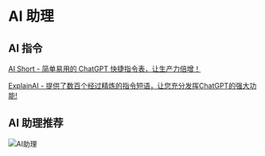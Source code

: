 # AI 助理

## AI 指令

[AI Short - 简单易用的 ChatGPT 快捷指令表，让生产力倍增！](https://www.aishort.top/)

[ExplainAI - 提供了数百个经过精炼的指令短语，让您充分发挥ChatGPT的强大功能!](https://www.explainthis.io/zh-hant/chatgpt)

## AI 助理推荐

![AI助理](https://psf-markdown.oss-cn-shanghai.aliyuncs.com/assets/assistant.png?x-oss-process=image)
